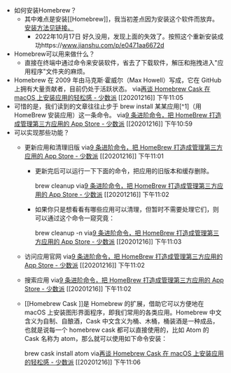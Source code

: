 - 如何安装Homebrew？
    - 其中难点是安装[[Homebrew]]，我当初差点因为安装这个软件而放弃。[安装方法见链接。](https://app.yinxiang.com/shard/s63/nl/13797828/a6e548b3-5f83-4a2a-8598-90de6637b640/)
        - 2022年10月17日 好久没用，发现上面的失效了。按照这个重新安装成功https://www.jianshu.com/p/e0471aa6672d
- Homebrew可以用来做什么？
    - 直接在终端中通过命令来安装软件，省去了下载软件，解压和拖拽进入"应用程序"文件夹的麻烦。
- Homebrew 在 2009 年由马克斯·霍威尔（Max Howell）写成，它在 GitHub 上拥有大量贡献者，目前仍处于活跃状态。
  via[再谈 Homebrew Cask 在 macOS 上安装应用的轻松感 - 少数派](https://sspai.com/post/40321)
  [[20201216]] 下午11:05
- 可惜的是，我们读到的文章往往止步于 brew install 某某应用[^1]（用 HomeBrew 安装应用）这一条命令。
  via[9 条进阶命令，把 HomeBrew 打造成管理第三方应用的 App Store - 少数派](https://sspai.com/post/43451)
  [[20201216]] 下午10:59
- 可以实现那些功能？
    - 更新应用和清理旧版
      via[9 条进阶命令，把 HomeBrew 打造成管理第三方应用的 App Store - 少数派](https://sspai.com/post/43451)
      [[20201216]] 下午11:01
        - 更新完后可以运行一下下面的命令，把应用的旧版本和缓存删除。
          
          brew cleanup
          via[9 条进阶命令，把 HomeBrew 打造成管理第三方应用的 App Store - 少数派](https://sspai.com/post/43451)
          [[20201216]] 下午11:02
        - 如果你只是想看看有哪些应用可以清理，但暂时不需要处理它们，则可以通过这个命令一窥究竟：
          
          brew cleanup -n
          via[9 条进阶命令，把 HomeBrew 打造成管理第三方应用的 App Store - 少数派](https://sspai.com/post/43451)
          [[20201216]] 下午11:03
    - 访问应用官网
      via[9 条进阶命令，把 HomeBrew 打造成管理第三方应用的 App Store - 少数派](https://sspai.com/post/43451)
      [[20201216]] 下午11:02
    - 搜索应用
      via[9 条进阶命令，把 HomeBrew 打造成管理第三方应用的 App Store - 少数派](https://sspai.com/post/43451)
      [[20201216]] 下午11:02
    - [[Homebrew Cask ]]是 Homebrew 的扩展，借助它可以方便地在 macOS 上安装图形界面程序，即我们常用的各类应用。Homebrew 中文含义为自制、自酿酒，Cask 中文含义为桶、木桶，桶装酒是一种成品，也就是说每一个 homebrew cask 都可以直接使用的，比如 Atom 的 Cask 名称为 atom，那么就可以使用如下命令安装：
      
      brew cask install atom
      via[再谈 Homebrew Cask 在 macOS 上安装应用的轻松感 - 少数派](https://sspai.com/post/40321)
      [[20201216]] 下午11:06
